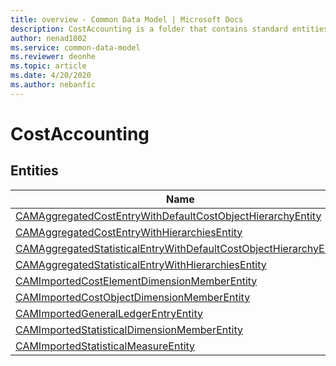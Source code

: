 ```yaml
---
title: overview - Common Data Model | Microsoft Docs
description: CostAccounting is a folder that contains standard entities related to the Common Data Model.
author: nenad1002
ms.service: common-data-model
ms.reviewer: deonhe
ms.topic: article
ms.date: 4/20/2020
ms.author: nebanfic
---
```


# CostAccounting


## Entities

|Name|Description|
|---|---|
|[CAMAggregatedCostEntryWithDefaultCostObjectHierarchyEntity](CAMAggregatedCostEntryWithDefaultCostObjectHierarchyEntity.md)||
|[CAMAggregatedCostEntryWithHierarchiesEntity](CAMAggregatedCostEntryWithHierarchiesEntity.md)||
|[CAMAggregatedStatisticalEntryWithDefaultCostObjectHierarchyEntity](CAMAggregatedStatisticalEntryWithDefaultCostObjectHierarchyEntity.md)||
|[CAMAggregatedStatisticalEntryWithHierarchiesEntity](CAMAggregatedStatisticalEntryWithHierarchiesEntity.md)||
|[CAMImportedCostElementDimensionMemberEntity](CAMImportedCostElementDimensionMemberEntity.md)||
|[CAMImportedCostObjectDimensionMemberEntity](CAMImportedCostObjectDimensionMemberEntity.md)||
|[CAMImportedGeneralLedgerEntryEntity](CAMImportedGeneralLedgerEntryEntity.md)||
|[CAMImportedStatisticalDimensionMemberEntity](CAMImportedStatisticalDimensionMemberEntity.md)||
|[CAMImportedStatisticalMeasureEntity](CAMImportedStatisticalMeasureEntity.md)||
